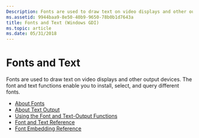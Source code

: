 ```yaml
---
Description: Fonts are used to draw text on video displays and other output devices. The font and text functions enable you to install, select, and query different fonts.
ms.assetid: 9944baa9-8e50-40b9-9650-78b0b1d7643a
title: Fonts and Text (Windows GDI)
ms.topic: article
ms.date: 05/31/2018
---
```


# Fonts and Text

Fonts are used to draw text on video displays and other output devices. The font and text functions enable you to install, select, and query different fonts.

-   [About Fonts](about-fonts.md)
-   [About Text Output](about-text-output.md)
-   [Using the Font and Text-Output Functions](using-the-font-and-text-output-functions.md)
-   [Font and Text Reference](font-and-text-reference.md)
-   [Font Embedding Reference](font-embedding-reference.md)

 

 



